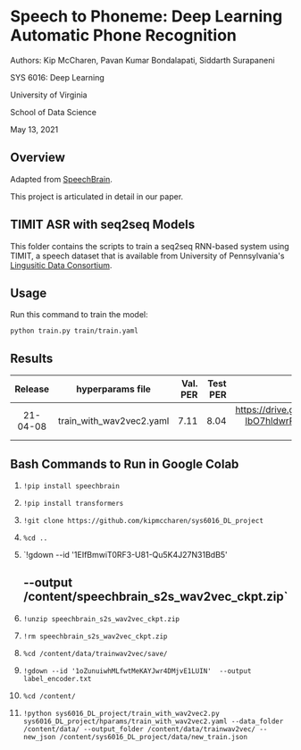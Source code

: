 # Speech to Phoneme: Deep Learning Automatic Phone Recognition

Authors: Kip McCharen, Pavan Kumar Bondalapati, Siddarth Surapaneni

SYS 6016: Deep Learning

University of Virginia

School of Data Science

May 13, 2021

## Overview

Adapted from [SpeechBrain](https://github.com/speechbrain/speechbrain/tree/develop/recipes/TIMIT/ASR/seq2seq).

This project is articulated in detail in our paper.

## TIMIT ASR with seq2seq Models

This folder contains the scripts to train a seq2seq RNN-based system using TIMIT, a speech dataset that is available from University of Pennsylvania's [Lingusitic Data Consortium](https://catalog.ldc.upenn.edu/LDC93S1).

## Usage

Run this command to train the model:

`python train.py train/train.yaml`

## Results

| Release | hyperparams file | Val. PER | Test PER | Model link | GPUs |
|:-------------:|:---------------------------:| -----:| -----:| --------:| :-----------:|
| 21-04-08 | train_with_wav2vec2.yaml |  7.11 | 8.04 | https://drive.google.com/drive/folders/1-IbO7hldwrRh4rwz9xAYzKeeMe57YIiq?usp=sharing | 1xV100 32GB |

## Bash Commands to Run in Google Colab

1. `!pip install speechbrain`

2. `!pip install transformers`

3. `!git clone https://github.com/kipmccharen/sys6016_DL_project`

4. `%cd ..`

5. `!gdown --id '1EIfBmwiT0RF3-U81-Qu5K4J27N31BdB5'
    ## --output /content/speechbrain_s2s_wav2vec_ckpt.zip`

6. `!unzip speechbrain_s2s_wav2vec_ckpt.zip`

7. `!rm speechbrain_s2s_wav2vec_ckpt.zip`

8. `%cd /content/data/trainwav2vec/save/`

9. `!gdown --id '1oZunuiwhMLfwtMeKAYJwr4DMjvE1LUIN'  --output label_encoder.txt`

10. `%cd /content/`

11. `!python sys6016_DL_project/train_with_wav2vec2.py sys6016_DL_project/hparams/train_with_wav2vec2.yaml --data_folder /content/data/ --output_folder /content/data/trainwav2vec/ --new_json /content/sys6016_DL_project/data/new_train.json`
